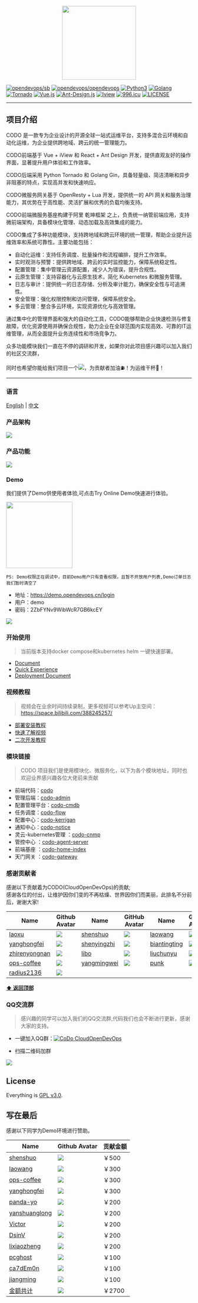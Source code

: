 <p align="center">
    <a href="https://www.opendevops.cn/">
        <img width="200" src="https://www.opendevops.cn/images/head_logo.png">
    </a>
</p>

[![opendevops/sb](https://jaywcjlove.github.io/sb/lang/english.svg)](README.md)
[![opendevops/opendevops](https://jaywcjlove.github.io/sb/ico/gitee.svg)](http://gitee.com/opendevops)
[![Python3](https://img.shields.io/badge/Python-3.9-green.svg?style=plastic)](https://www.python.org/)
[![Golang](https://img.shields.io/badge/golang-1.23-brightgreen.svg?style=plastic)](https://golang.google.cn/)
[![Tornado](https://img.shields.io/badge/Tornado-6.0-brightgreen.svg?style=plastic)](https://www.tornadoweb.org)
[![Vue.js](https://img.shields.io/badge/Vuejs-2.5-brightgreen.svg?style=plastic)](https://cn.vuejs.org)
[![Ant-Design.js](https://img.shields.io/badge/Ant--Design-4.8-blue.svg?style=plastic)](https://ant-design.antgroup.com/)
[![Iview](https://img.shields.io/badge/iview-3.2.0-blue.svg?style=plastic)](https://www.iviewui.com/)
[![996.icu](https://img.shields.io/badge/link-996.icu-red.svg)](https://996.icu)
[![LICENSE](https://img.shields.io/badge/license-Anti%20996-blue.svg)](https://github.com/996icu/996.ICU/blob/master/LICENSE)

----

## 项目介绍

CODO 是一款专为企业设计的开源全球一站式运维平台，支持多混合云环境和自动化运维，为企业提供跨地域、跨云的统一管理能力。

CODO前端基于 Vue + iView 和 React + Ant Design 开发，提供直观友好的操作界面，显著提升用户体验和工作效率。

CODO后端采用 Python Tornado 和 Golang Gin，具备轻量级、简洁清晰和异步非阻塞的特点，实现高并发和快速响应。

CODO微服务网关基于 OpenResty + Lua 开发，提供统一的 API 网关和服务治理能力，其优势在于高性能、灵活扩展和优秀的负载均衡支持。

CODO前端微服务基座构建于阿里 乾坤框架 之上，负责统一纳管前端应用，支持微前端架构，具备模块化管理、动态加载及高效集成的能力。

CODO集成了多种功能模块，支持跨地域和跨云环境的统一管理，帮助企业提升运维效率和系统可靠性。主要功能包括：

- 自动化运维：支持任务调度、批量操作和流程编排，提升工作效率。
- 实时观测与预警：提供跨地域、跨云的实时监控能力，保障系统稳定性。
- 配置管理：集中管理云资源配置，减少人为错误，提升合规性。
- 云原生管理：支持容器化与云原生技术，简化 Kubernetes 和微服务管理。
- 日志与审计：提供统一的日志存储、分析及审计能力，确保安全性与可追溯性。
- 安全管理：强化权限控制和访问管理，保障系统安全。
- 多云管理：整合多云环境，实现资源优化与高效管理。
  
通过集中化的管理界面和强大的自动化工具，CODO能够帮助企业快速检测与修复故障，优化资源使用并确保合规性，助力企业在全球范围内实现高效、可靠的IT运维管理，从而全面提升业务连续性和市场竞争力。

众多功能模块我们一直在不停的调研和开发，如果你对此项目感兴趣可以加入我们的社区交流群，

同时也希望你能给我们项目一个![](https://img.shields.io/github/stars/opendevops-cn/opendevops.svg)，为贡献者加油⛽️！为运维干杯🍻！

----

### 语言

[English](README_EN.md) | [中文](README.md)


### 产品架构

![](images/project_arch.png)

### 产品功能

![](images/pro_fun_3.png)

### Demo
我们提供了Demo供使用者体验,可点击Try Online Demo快速进行体验。

<a href="https://demo.opendevops.cn/login" target="api_explorer">
  <img src="https://img.alicdn.com/tfs/TB12GX6zW6qK1RjSZFmXXX0PFXa-744-122.png" width="180" />
</a>

`PS: Demo权限正在调试中，目前Demo用户只有查看权限，且暂不开放用户列表,Demo订单日志我们暂时清空了`

- 地址：https://demo.opendevops.cn/login
- 用户：demo
- 密码：2ZbFYNv9WibWcR7GB6kcEY



![](image/codo_index.png)


### 开始使用

> 当前版本支持docker compose和kubernetes helm 一键快速部署。

- [Document](http://docs.opendevops.cn/)
- [Quick Experience](https://demo.opendevops.cn/login)
- [Deployment Document](https://github.com/opendevops-cn/codo-deploy-docs)

### 视频教程
> 视频会在业余时间持续录制，更多视频可以参考Up主空间：https://space.bilibili.com/388245257/

- [部署安装教程](https://www.bilibili.com/video/BV1BL4y1a7TU/)
- [快速了解视频](https://www.bilibili.com/video/BV1rp4y1v7fa/)
- [二次开发教程](https://www.bilibili.com/video/BV1Sy4y137md/)

### 模块链接
> CODO 项目我们是使用模块化、微服务化，以下为各个模块地址，同时也欢迎业界感兴趣各位大佬前来贡献

- 前端代码：[codo](https://github.com/opendevops-cn/codo)
- 管理后端：[codo-admin](https://github.com/opendevops-cn/codo-admin)
- 配置管理平台：[codo-cmdb](https://github.com/opendevops-cn/codo-cmdb)
- 任务调度：[codo-flow](https://github.com/opendevops-cn/codo-flow)
- 配置中心：[codo-kerrigan](https://github.com/opendevops-cn/kerrigan)
- 通知中心：[codo-notice](https://github.com/opendevops-cn/codo-notice)
- 灵云-kubernetes管理 ：[codo-cnmp](https://github.com/opendevops-cn/codo-cnmp)
- 管控中心 ：[codo-agent-server](https://github.com/opendevops-cn/codo-agent-server)
- 前端基座 ：[codo-home-index](https://github.com/opendevops-cn/codo-home-index)
- 天门网关 ：[codo-gateway](https://github.com/opendevops-cn/codo-gateway)

### 感谢贡献者

感谢以下贡献着为CODO(CloudOpenDevOps)的贡献;  
感谢各位的付出，让维护因你们变的不再枯燥、世界因你们而美丽，此排名不分前后，谢谢大家!


| Name                                          | Github Avatar                                                | Name                                          | GitHub Avatar                                                | Name                                              | Github Avatar                                                |
| --------------------------------------------- | ------------------------------------------------------------ | --------------------------------------------- | ------------------------------------------------------------ | ------------------------------------------------- | ------------------------------------------------------------ |
| [laoxu](https://github.com/rootman-xjj)       | ![](https://avatars1.githubusercontent.com/u/46043588?s=70&v=4) | [shenshuo](https://github.com/ss1917)         | ![](https://avatars3.githubusercontent.com/u/20316110?s=70&v=4) | [laowang](https://github.com/cyancow)             | ![](https://avatars2.githubusercontent.com/u/56914892?s=70&v=4) |
| [yanghongfei](https://github.com/yanghongfei) | ![](https://avatars3.githubusercontent.com/u/22789928?s=70&v=4) | [shenyingzhi](https://github.com/shenyingzhi) | ![](https://avatars0.githubusercontent.com/u/20352098?s=70&v=4) | [biantingting](https://github.com/biantingting94) | ![](https://avatars2.githubusercontent.com/u/32928032?s=70&v=4) |
| [zhirenyongnan](https://github.com/Aaronzryn) | ![](https://avatars3.githubusercontent.com/u/35439838?s=70&v=4) | [libo](https://github.com/alexbolee)          | ![](https://avatars0.githubusercontent.com/u/46021689?s=70&v=4) | [liuchunyu](https://github.com/liuchunyu007)      | ![](https://avatars2.githubusercontent.com/u/49022863?s=70&v=4) |
| [ops-coffee](https://github.com/ops-coffee)   | ![](https://avatars3.githubusercontent.com/u/42868360?s=70&v=4) | [yangmingwei](https://github.com/yangmv)      | ![](https://avatars3.githubusercontent.com/u/18107515?s=70&v=4) | [punk](https://github.com/it-sos)                 | ![](https://avatars.githubusercontent.com/u/34646441?s=70&v=4) |
| [radius2136](https://github.com/radius2136)   | ![](https://avatars2.githubusercontent.com/u/23356532?s=70&v=4) |                                               |                                                              |                                                   |                                                              |                                                           |



**[⬆ 返回顶部](#产品架构)**

### QQ交流群  

> 感兴趣的同学可以加入我们的QQ交流群,代码我们也会不断进行更新，感谢大家的支持。


- 一键加入QQ群：<a target="_blank" href="//shang.qq.com/wpa/qunwpa?idkey=69f5e118727c7ea925cc8d2f0eef0d729898cb8a24eae47e2b3ca3dd048de9d9"><img border="0" src="images/join_qq_group.png" alt="CoDo  CloudOpenDevOps" title="OpenDevOps用户交流群"></a>

- 扫描二维码加群

![](images/1558948707580.png)

## License

Everything is [GPL v3.0](https://www.gnu.org/licenses/gpl-3.0.html).


## 写在最后

感谢以下同学为Demo环境进行赞助。



|Name|Github Avatar|贡献金额|
|---|---|---|
|[shenshuo](https://github.com/ss1917)  |  ![](https://avatars3.githubusercontent.com/u/20316110?s=70&v=4)  | ￥500 |
|[laowang](https://github.com/cyancow) | ![](https://avatars2.githubusercontent.com/u/56914892?s=70&v=4) | ￥300 |
|[ops-coffee](https://github.com/ops-coffee) | ![](https://avatars3.githubusercontent.com/u/42868360?s=70&v=4) | ￥300    |
|[yanghongfei](https://github.com/yanghongfei) | ![](https://avatars3.githubusercontent.com/u/22789928?s=70&v=4) | ￥300 |
|[panda-yo](https://github.com/panda-yo) | ![](https://avatars3.githubusercontent.com/u/19947676?s=70&v=4) | ￥200 |
|[yanshuanglong](https://github.com/yanshuanglong) | ![](https://avatars3.githubusercontent.com/u/53425315?s=70&v=4) | ￥200 |
|[Victor](https://github.com/victor) | ![](https://avatars3.githubusercontent.com/u/7311?s=70&v=4) | ￥200 |
|[DsinV](https://github.com/ywl913) | ![](https://avatars3.githubusercontent.com/u/8074956?s=70&v=4) | ￥200 |
|[lixiaozheng](https://github.com/si7eka) | ![](https://avatars3.githubusercontent.com/u/22789928?s=70&v=4) | ￥200 |
|[pcghost](https://github.com/q48775533q/) | ![](https://avatars3.githubusercontent.com/u/17016455?s=70&v=4) | ￥100 |
|[ca7dEm0n](https://github.com/ca7dEm0n) | ![](https://avatars3.githubusercontent.com/u/14136093?s=70&v=4) | ￥100 |
|[jiangming](https://github.com/jiangming1) | ![](https://avatars3.githubusercontent.com/u/22789928?s=70&v=4) | ￥100 |
|[金额共计](https://github.com/opendevops-cn) | ![](https://avatars3.githubusercontent.com/u/44669566?s=70&v=4) | ￥2700 |
